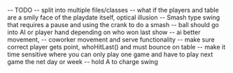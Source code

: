 -- TODO
-- split into multiple files/classes
-- what if the players and table are a smily face of the playdate itself, optical illusion
-- Smash type swing that requires a pause and using the crank to do a smash
-- ball should go into AI or player hand depending on who won last show
-- ai better movement, 
-- coworker movement and serve functionality
-- make sure correct player gets point, whoHitLast() and must bounce on table
-- make it time sensitive where you can only play one game and have to play next game the net day or week
-- hold A to charge swing
